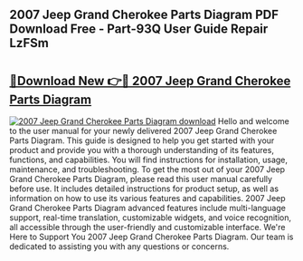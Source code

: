 ## 2007 Jeep Grand Cherokee Parts Diagram PDF Download Free - Part-93Q User Guide Repair LzFSm

# <h2><a href="http://dftvrtj.blite.top/?on=2007+Jeep+Grand+Cherokee+Parts+Diagram">🔗Download New 👉🔴 2007 Jeep Grand Cherokee Parts Diagram</a></h2>

[![2007 Jeep Grand Cherokee Parts Diagram download](https://i.imgur.com/lujVjoI.png)](http://dftvrtj.blite.top/?on=2007+Jeep+Grand+Cherokee+Parts+Diagram)
Hello and welcome to the user manual for your newly delivered 2007 Jeep Grand Cherokee Parts Diagram. This guide is designed to help you get started with your product and provide you with a thorough understanding of its features, functions, and capabilities. You will find instructions for installation, usage, maintenance, and troubleshooting. To get the most out of your 2007 Jeep Grand Cherokee Parts Diagram, please read this user manual carefully before use. It includes detailed instructions for product setup, as well as information on how to use its various features and capabilities. 2007 Jeep Grand Cherokee Parts Diagram advanced features include multi-language support, real-time translation, customizable widgets, and voice recognition, all accessible through the user-friendly and customizable interface. We're Here to Support You 2007 Jeep Grand Cherokee Parts Diagram. Our team is dedicated to assisting you with any questions or concerns.
